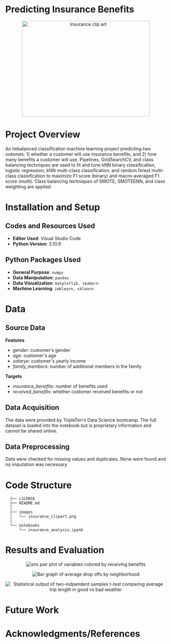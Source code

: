 # Predicting Insurance Benefits

<p align="center">
  <img src="https://github.com/kellyshreeve/predicting-insurance-benefits/blob/main/images/insurance_clipart.png"
  width="400"
  height="300"
  alt="Insurance clip art">
</p>

# Project Overview

An imbalanced classification machine learning project predicting two outomes: 1) whether a customer will use insurance benefits, and 2) how many benefits a customer will use. Pipelines, GridSearchCV, and class balancing techniques are used to fit and tune kNN binary classification, logistic regression, kNN multi-class classification, and random forest multi-class classification to maximize F1 score (binary) and macro-averaged F1 score (multi). Class balancing techniques of SMOTE, SMOTEENN, and class weighting are applied.

# Installation and Setup

## Codes and Resources Used

  - <b>Editor Used</b>: Visual Studio Code
  - <b>Python Version</b>: 3.10.9

## Python Packages Used

  - <b>General Purpose</b>: ```numpy```  
  - <b>Data Manipulation</b>: ```pandas```  
  - <b>Data Visualization</b>: ```matplotlib, seaborn```  
  - <b>Machine Learning</b>: ```imblearn, sklearn```  

# Data

## Source Data

<b>Features</b>
  * *gender*: customer's gender  
  * *age*: customer's age    
  * *salarye*: customer's yearly income  
  * *family_members*: number of additional members in the family  

<b>Targets</b>
  * *insurance_benefits*: number of benefits used  
  * *received_benefits*: whether customer received benefits or not
 
## Data Acquisition

The data were provided by TripleTen's Data Science bootcamp. The full dataset is loaded into the notebook but is proprietary information and cannot be shared online.

## Data Preprocessing

Data were checked for missing values and duplicates. None were found and no imputation was necessary.
 
# Code Structure
```
  ├── LICENSE
  ├── README.md          
  │
  ├── images
  │   └── insurance_clipart.png    
  │
  └── notebooks  
      └── insurance_analysis.ipynb  
```

# Results and Evaluation

<p align="center">
  <img src="/main/images/eda.png" 
  alt="sns pair plot of variables colored by receiving benefits">
</p>

<p align="center">
  <img src="https://github.com/kellyshreeve/Zuber_Rides_Analysis/blob/main/images/drop-offs.png" 
  alt="Bar graph of average drop offs by neighborhood">
</p>

<p align="center">
  <img src="https://github.com/kellyshreeve/Zuber_Rides_Analysis/blob/main/images/hypothesis-test.png" 
  alt="Statistical output of two-indpendent samples t-test comparing average trip length in good vs bad weather">
</p>

# Future Work

# Acknowledgments/References

